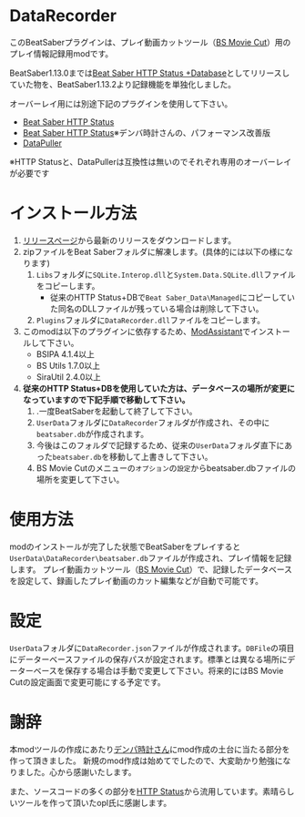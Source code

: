 # DataRecorder
このBeatSaberプラグインは、プレイ動画カットツール（[BS Movie Cut](https://github.com/rynan4818/bs-movie-cut)）用のプレイ情報記録用modです。

BeatSaber1.13.0までは[Beat Saber HTTP Status +Database](https://github.com/rynan4818/beatsaber-http-status-db)としてリリースしていた物を、BeatSaber1.13.2より記録機能を単独化しました。

オーバーレイ用には別途下記のプラグインを使用して下さい。
- [Beat Saber HTTP Status](https://github.com/opl-/beatsaber-http-status)
- [Beat Saber HTTP Status](https://github.com/denpadokei/beatsaber-http-status)※デンバ時計さんの、パフォーマンス改善版
- [DataPuller](https://github.com/kOFReadie/BSDataPuller)

※HTTP Statusと、DataPullerは互換性は無いのでそれぞれ専用のオーバーレイが必要です

# インストール方法

1. [リリースページ](https://github.com/rynan4818/DataRecorder/releases)から最新のリリースをダウンロードします。
2. zipファイルをBeat Saberフォルダに解凍します。(具体的には以下の様になります)
    1. `Libs`フォルダに`SQLite.Interop.dll`と`System.Data.SQLite.dll`ファイルをコピーします。
        - 従来のHTTP Status+DBで`Beat Saber_Data\Managed`にコピーしていた同名のDLLファイルが残っている場合は削除して下さい。
    2. `Plugins`フォルダに`DataRecorder.dll`ファイルをコピーします。
3. このmodは以下のプラグインに依存するため、[ModAssistant](https://github.com/Assistant/ModAssistant)でインストールして下さい。
    - BSIPA 4.1.4以上
    - BS Utils 1.7.0以上
    - SiraUtil 2.4.0以上
4. **従来のHTTP Status+DBを使用していた方は、データベースの場所が変更になっていますので下記手順で移動して下さい。**
    1. .一度BeatSaberを起動して終了して下さい。
    2. `UserData`フォルダに`DataRecorder`フォルダが作成され、その中に`beatsaber.db`が作成されます。
    3. 今後はこのフォルダで記録するため、従来の`UserData`フォルダ直下にあった`beatsaber.db`を移動して上書きして下さい。
    4. BS Movie Cutのメニューの`オプション`の`設定`からbeatsaber.dbファイルの場所を変更して下さい。
# 使用方法
modのインストールが完了した状態でBeatSaberをプレイすると`UserData\DataRecorder\beatsaber.db`ファイルが作成され、プレイ情報を記録します。
プレイ動画カットツール（[BS Movie Cut](https://github.com/rynan4818/bs-movie-cut)）で、記録したデータベースを設定して、録画したプレイ動画のカット編集などが自動で可能です。
# 設定
`UserData`フォルダに`DataRecorder.json`ファイルが作成されます。`DBFile`の項目にデーターベースファイルの保存パスが設定されます。標準とは異なる場所にデーターベースを保存する場合は手動で変更して下さい。将来的にはBS Movie Cutの設定画面で変更可能にする予定です。
# 謝辞
本modツールの作成にあたり[デンパ時計さん](https://github.com/denpadokei)にmod作成の土台に当たる部分を作って頂きました。
新規のmod作成は始めてでしたので、大変助かり勉強になりました。心から感謝いたします。

また、ソースコードの多くの部分を[HTTP Status](https://github.com/opl-/beatsaber-http-status)から流用しています。素晴らしいツールを作って頂いたopl氏に感謝します。